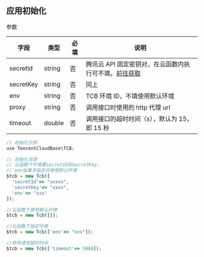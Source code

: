 ## 应用初始化

参数

| 字段      | 类型   | 必填 | 说明                                                                                                |
| --------- | ------ | ---- | --------------------------------------------------------------------------------------------------- |
| secretId  | string | 否   | 腾讯云 API 固定密钥对，在云函数内执行可不填。[前往获取](https://console.cloud.tencent.com/cam/capi) |
| secretKey | string | 否   | 同上                                                                                                |
| env       | string | 否   | TCB 环境 ID，不填使用默认环境                                                                       |
| proxy     | string | 否   | 调用接口时使用的 http 代理 url                                                                      |
| timeout   | double | 否   | 调用接口的超时时间（s），默认为 15，即 15 秒                                                        |

```javascript
// 初始化示例
use TencentCloudBase\TCB;

// 初始化资源
// 云函数下不需要secretId和secretKey。
// env如果不指定将使用默认环境
$tcb = new Tcb([
  'secretId'=> "xxxxx",
  'secretKey'=> "xxxx",
  'env'=> "xxx"
]);

//云函数下使用默认环境
$tcb = new Tcb([]);

//云函数下指定环境
$tcb = new Tcb(['env'=> "xxx"]);

//修改请求超时时间
$tcb = new Tcb(['timeout'=> 5000]);

```
